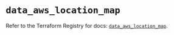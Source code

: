 # `data_aws_location_map`

Refer to the Terraform Registry for docs: [`data_aws_location_map`](https://registry.terraform.io/providers/hashicorp/aws/6.4.0/docs/data-sources/location_map).

